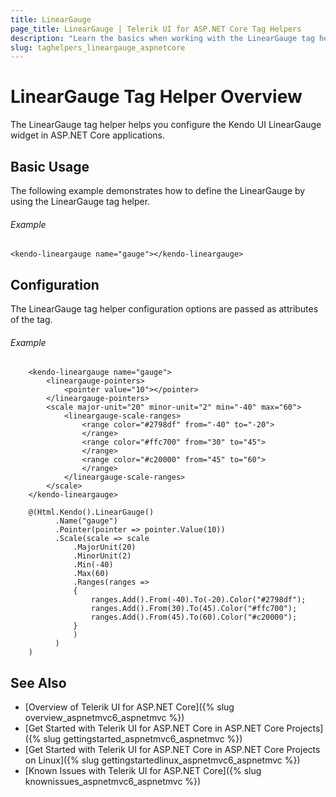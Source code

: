 ```yaml
---
title: LinearGauge 
page_title: LinearGauge | Telerik UI for ASP.NET Core Tag Helpers
description: "Learn the basics when working with the LinearGauge tag helper for ASP.NET Core (MVC 6 or ASP.NET Core MVC)."
slug: taghelpers_lineargauge_aspnetcore
---
```


# LinearGauge Tag Helper Overview

The LinearGauge tag helper helps you configure the Kendo UI LinearGauge widget in ASP.NET Core applications.

## Basic Usage

The following example demonstrates how to define the LinearGauge by using the LinearGauge tag helper.

###### Example

    <kendo-lineargauge name="gauge"></kendo-lineargauge>

## Configuration

The LinearGauge tag helper configuration options are passed as attributes of the tag.

###### Example

```tab-tagHelper
    <kendo-lineargauge name="gauge">
        <lineargauge-pointers>
            <pointer value="10"></pointer>
        </lineargauge-pointers>
        <scale major-unit="20" minor-unit="2" min="-40" max="60">
            <lineargauge-scale-ranges>
                <range color="#2798df" from="-40" to="-20">
                </range>
                <range color="#ffc700" from="30" to="45">
                </range>
                <range color="#c20000" from="45" to="60">
                </range>
            </lineargauge-scale-ranges>
        </scale>
    </kendo-lineargauge>
```
```tab-cshtml
    @(Html.Kendo().LinearGauge()
          .Name("gauge")
          .Pointer(pointer => pointer.Value(10))
          .Scale(scale => scale
              .MajorUnit(20)
              .MinorUnit(2)
              .Min(-40)
              .Max(60)
              .Ranges(ranges =>
              {
                  ranges.Add().From(-40).To(-20).Color("#2798df");
                  ranges.Add().From(30).To(45).Color("#ffc700");
                  ranges.Add().From(45).To(60).Color("#c20000");
              }
              )
          )
    )
```

## See Also

* [Overview of Telerik UI for ASP.NET Core]({% slug overview_aspnetmvc6_aspnetmvc %})
* [Get Started with Telerik UI for ASP.NET Core in ASP.NET Core Projects]({% slug gettingstarted_aspnetmvc6_aspnetmvc %})
* [Get Started with Telerik UI for ASP.NET Core in ASP.NET Core Projects on Linux]({% slug gettingstartedlinux_aspnetmvc6_aspnetmvc %})
* [Known Issues with Telerik UI for ASP.NET Core]({% slug knownissues_aspnetmvc6_aspnetmvc %})
